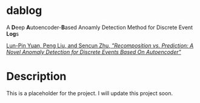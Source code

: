 # dablog

A **D**eep **A**utoencoder-**B**ased Anoamly Detection Method for Discrete Event **Log**s

[Lun-Pin Yuan, Peng Liu, and Sencun Zhu, *"Recomposition vs. Prediction: A Novel Anomaly Detection for Discrete Events Based On Autoencoder"*](https://arxiv.org/abs/2012.13972)

# Description

<p> This is a placeholder for the project. I will update this project soon. </p>
